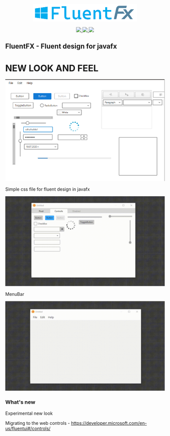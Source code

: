 <p align="center">
    <img src="./logo.png"/>
</div>

<p align="center">
    <a href="LICENSE">
      <img src="https://img.shields.io/badge/License-MIT-yellow.svg">
    </a>
    <a href="https://www.java.com">
      <img src="https://img.shields.io/badge/Java-8-red.svg">
    </a>
    <a href="LICENSE">
      <img src="https://badges.frapsoft.com/os/v1/open-source.svg?v=102">
    </a>
</p>

## FluentFX - Fluent design for javafx

# NEW LOOK AND FEEL

<img src="./Experimental_look.png"/>

Simple css file for fluent design in javafx

![Gif](https://github.com/Ivan-Kalatchev/FluentFX/blob/master/Preview.gif?raw=true)

MenuBar

![Gif](https://github.com/Ivan-Kalatchev/FluentFX/blob/master/menu.gif?raw=true)

### What's new
Experimental new look 

Migrating to the web controls - https://developer.microsoft.com/en-us/fluentui#/controls/
